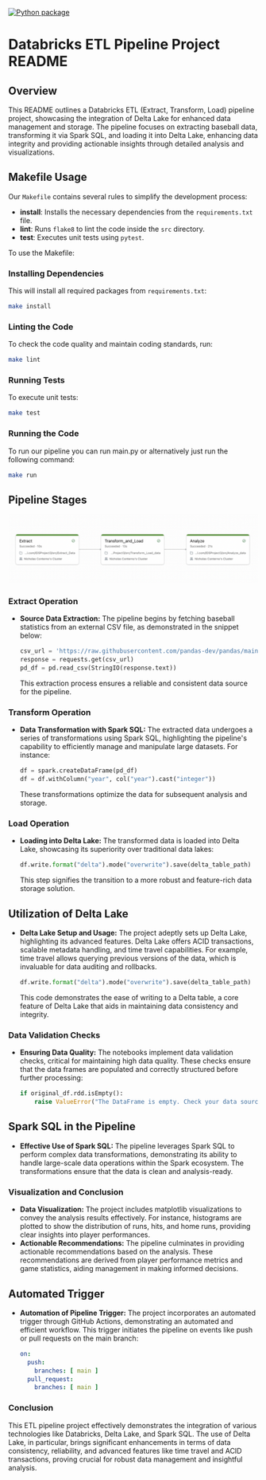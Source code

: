 [![Python package](https://github.com/nicholasconterno/IDSProject3/actions/workflows/python-package.yml/badge.svg)](https://github.com/nicholasconterno/IDSProject3/actions/workflows/python-package.yml)
# Databricks ETL Pipeline Project README

## Overview
This README outlines a Databricks ETL (Extract, Transform, Load) pipeline project, showcasing the integration of Delta Lake for enhanced data management and storage. The pipeline focuses on extracting baseball data, transforming it via Spark SQL, and loading it into Delta Lake, enhancing data integrity and providing actionable insights through detailed analysis and visualizations.
## Makefile Usage

Our `Makefile` contains several rules to simplify the development process: 

- **install**:  Installs the necessary dependencies from the `requirements.txt` file.
- **lint**: Runs `flake8` to lint the code inside the `src` directory.
- **test**: Executes unit tests using `pytest`.

To use the Makefile:

### Installing Dependencies

This will install all required packages from `requirements.txt`:

```bash
make install
```

### Linting the Code

To check the code quality and maintain coding standards, run:

```bash
make lint
```

### Running Tests

To execute unit tests:

```bash
make test
```
### Running the Code

To run our pipeline you can run main.py or alternatively just run the following command:

```bash
make run
```


## Pipeline Stages
![Alt text](successful_workflow.png)
### Extract Operation
- **Source Data Extraction:** The pipeline begins by fetching baseball statistics from an external CSV file, as demonstrated in the snippet below:
  ```python
  csv_url = 'https://raw.githubusercontent.com/pandas-dev/pandas/main/doc/data/baseball.csv'
  response = requests.get(csv_url)
  pd_df = pd.read_csv(StringIO(response.text))
  ```
  This extraction process ensures a reliable and consistent data source for the pipeline.

### Transform Operation
- **Data Transformation with Spark SQL:** The extracted data undergoes a series of transformations using Spark SQL, highlighting the pipeline's capability to efficiently manage and manipulate large datasets. For instance:
  ```python
  df = spark.createDataFrame(pd_df)
  df = df.withColumn("year", col("year").cast("integer"))
  ```
  These transformations optimize the data for subsequent analysis and storage.

### Load Operation
- **Loading into Delta Lake:** The transformed data is loaded into Delta Lake, showcasing its superiority over traditional data lakes:
  ```python
  df.write.format("delta").mode("overwrite").save(delta_table_path)
  ```
  This step signifies the transition to a more robust and feature-rich data storage solution.

## Utilization of Delta Lake
- **Delta Lake Setup and Usage:** The project adeptly sets up Delta Lake, highlighting its advanced features. Delta Lake offers ACID transactions, scalable metadata handling, and time travel capabilities. For example, time travel allows querying previous versions of the data, which is invaluable for data auditing and rollbacks.

  ```python
  df.write.format("delta").mode("overwrite").save(delta_table_path)
  ```
  This code demonstrates the ease of writing to a Delta table, a core feature of Delta Lake that aids in maintaining data consistency and integrity.

### Data Validation Checks
- **Ensuring Data Quality:** The notebooks implement data validation checks, critical for maintaining high data quality. These checks ensure that the data frames are populated and correctly structured before further processing:
  ```python
  if original_df.rdd.isEmpty():
      raise ValueError("The DataFrame is empty. Check your data source.")
  ```

## Spark SQL in the Pipeline
- **Effective Use of Spark SQL:** The pipeline leverages Spark SQL to perform complex data transformations, demonstrating its ability to handle large-scale data operations within the Spark ecosystem. The transformations ensure that the data is clean and analysis-ready.

### Visualization and Conclusion
- **Data Visualization:** The project includes matplotlib visualizations to convey the analysis results effectively. For instance, histograms are plotted to show the distribution of runs, hits, and home runs, providing clear insights into player performances.
- **Actionable Recommendations:** The pipeline culminates in providing actionable recommendations based on the analysis. These recommendations are derived from player performance metrics and game statistics, aiding management in making informed decisions.

## Automated Trigger
- **Automation of Pipeline Trigger:** The project incorporates an automated trigger through GitHub Actions, demonstrating an automated and efficient workflow. This trigger initiates the pipeline on events like push or pull requests on the main branch:
  ```yaml
  on:
    push:
      branches: [ main ]
    pull_request:
      branches: [ main ]
  ```

### Conclusion
This ETL pipeline project effectively demonstrates the integration of various technologies like Databricks, Delta Lake, and Spark SQL. The use of Delta Lake, in particular, brings significant enhancements in terms of data consistency, reliability, and advanced features like time travel and ACID transactions, proving crucial for robust data management and insightful analysis.